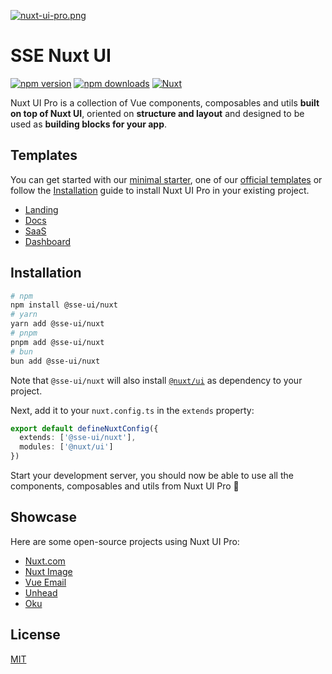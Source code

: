 [![nuxt-ui-pro.png](https://volta.s3.fr-par.scw.cloud/306965274_1682f2a7_dfc5_4c85_9807_6203cd568852_154cf5592c.png)](https://sseworld.github.io)

# SSE Nuxt UI

[![npm version][npm-version-src]][npm-version-href]
[![npm downloads][npm-downloads-src]][npm-downloads-href]
[![Nuxt][nuxt-src]][nuxt-href]

Nuxt UI Pro is a collection of Vue components, composables and utils **built on top of Nuxt UI**, oriented on **structure and layout** and designed to be used as **building blocks for your app**.

<!-- - [Documentation](https://ui.nuxt.com/pro/getting-started) -->

## Templates

You can get started with our [minimal starter](https://github.com/nuxt-ui-pro/starter), one of our [official templates](https://ui.nuxt.com/pro/templates) or follow the [Installation](https://ui.nuxt.com/pro/getting-started/installation) guide to install Nuxt UI Pro in your existing project.

- [Landing](https://github.com/nuxt-ui-pro/landing)
- [Docs](https://github.com/nuxt-ui-pro/docs)
- [SaaS](https://github.com/nuxt-ui-pro/saas)
- [Dashboard](https://github.com/nuxt-ui-pro/dashboard)

## Installation

```bash
# npm
npm install @sse-ui/nuxt
# yarn
yarn add @sse-ui/nuxt
# pnpm
pnpm add @sse-ui/nuxt
# bun
bun add @sse-ui/nuxt
```

Note that `@sse-ui/nuxt` will also install [`@nuxt/ui`](https://ui.nuxt.com) as dependency to your project.

Next, add it to your `nuxt.config.ts` in the `extends` property:

```ts
export default defineNuxtConfig({
  extends: ['@sse-ui/nuxt'],
  modules: ['@nuxt/ui']
})
```

Start your development server, you should now be able to use all the components, composables and utils from Nuxt UI Pro 🚀

## Showcase

Here are some open-source projects using Nuxt UI Pro:

- [Nuxt.com](https://github.com/nuxt/nuxt.com)
- [Nuxt Image](https://github.com/nuxt/image/tree/main/docs)
- [Vue Email](https://github.com/vue-email/docs)
- [Unhead](https://github.com/unjs/unhead/tree/main/docs)
- [Oku](https://github.com/oku-ui/docs)

<!-- Badges -->
[npm-version-src]: https://img.shields.io/npm/v/@sse-ui/nuxt/latest.svg?style=flat&colorA=020420&colorB=00DC82
[npm-version-href]: https://npmjs.com/package/@sse-ui/nuxt

[npm-downloads-src]: https://img.shields.io/npm/dm/@sse-ui/nuxt.svg?style=flat&colorA=020420&colorB=00DC82
[npm-downloads-href]: https://npmjs.com/package/@sse-ui/nuxt

[nuxt-src]: https://img.shields.io/badge/Nuxt-020420?logo=nuxt.js
[nuxt-href]: https://nuxt.com

## License
[MIT](./LICENSE)
